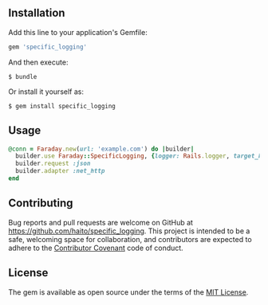 ## Installation

Add this line to your application's Gemfile:

```ruby
gem 'specific_logging'
```

And then execute:

    $ bundle

Or install it yourself as:

    $ gem install specific_logging

## Usage

```rb
@conn = Faraday.new(url: 'example.com') do |builder|
  builder.use Faraday::SpecificLogging, {logger: Rails.logger, target_key: 'hoge'}
  builder.request :json
  builder.adapter :net_http
end
```

## Contributing

Bug reports and pull requests are welcome on GitHub at https://github.com/haito/specific_logging. This project is intended to be a safe, welcoming space for collaboration, and contributors are expected to adhere to the [Contributor Covenant](contributor-covenant.org) code of conduct.

## License

The gem is available as open source under the terms of the [MIT License](http://opensource.org/licenses/MIT).


